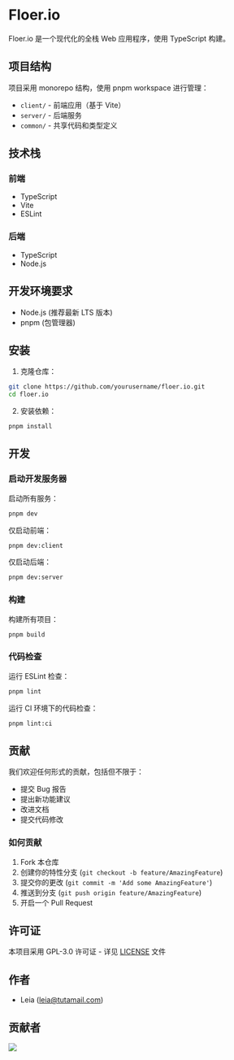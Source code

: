 # Floer.io

Floer.io 是一个现代化的全栈 Web 应用程序，使用 TypeScript 构建。

## 项目结构

项目采用 monorepo 结构，使用 pnpm workspace 进行管理：

- `client/` - 前端应用（基于 Vite）
- `server/` - 后端服务
- `common/` - 共享代码和类型定义

## 技术栈

### 前端
- TypeScript
- Vite
- ESLint

### 后端
- TypeScript
- Node.js

## 开发环境要求

- Node.js (推荐最新 LTS 版本)
- pnpm (包管理器)

## 安装

1. 克隆仓库：
```bash
git clone https://github.com/yourusername/floer.io.git
cd floer.io
```

2. 安装依赖：
```bash
pnpm install
```

## 开发

### 启动开发服务器

启动所有服务：
```bash
pnpm dev
```

仅启动前端：
```bash
pnpm dev:client
```

仅启动后端：
```bash
pnpm dev:server
```

### 构建

构建所有项目：
```bash
pnpm build
```

### 代码检查

运行 ESLint 检查：
```bash
pnpm lint
```

运行 CI 环境下的代码检查：
```bash
pnpm lint:ci
```

## 贡献

我们欢迎任何形式的贡献，包括但不限于：

- 提交 Bug 报告
- 提出新功能建议
- 改进文档
- 提交代码修改

### 如何贡献

1. Fork 本仓库
2. 创建你的特性分支 (`git checkout -b feature/AmazingFeature`)
3. 提交你的更改 (`git commit -m 'Add some AmazingFeature'`)
4. 推送到分支 (`git push origin feature/AmazingFeature`)
5. 开启一个 Pull Request

## 许可证

本项目采用 GPL-3.0 许可证 - 详见 [LICENSE](LICENSE) 文件

## 作者

- Leia (leia@tutamail.com)

## 贡献者

<a href="https://github.com/c2x/floer.io/graphs/contributors">
  <img src="https://contrib.rocks/image?repo=c2x/floer.io" />
</a>